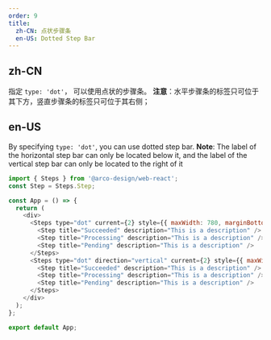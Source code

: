 ```yaml
---
order: 9
title:
  zh-CN: 点状步骤条
  en-US: Dotted Step Bar
---
```


## zh-CN

指定 `type: 'dot'`， 可以使用点状的步骤条。
**注意**：水平步骤条的标签只可位于其下方，竖直步骤条的标签只可位于其右侧；

## en-US

By specifying `type: 'dot'`, you can use dotted step bar.
**Note**: The label of the horizontal step bar can only be located below it, and the label of the vertical step bar can only be located to the right of it

```js
import { Steps } from '@arco-design/web-react';
const Step = Steps.Step;

const App = () => {
  return (
    <div>
      <Steps type="dot" current={2} style={{ maxWidth: 780, marginBottom: 40 }}>
        <Step title="Succeeded" description="This is a description" />
        <Step title="Processing" description="This is a description" />
        <Step title="Pending" description="This is a description" />
      </Steps>
      <Steps type="dot" direction="vertical" current={2} style={{ maxWidth: 780 }}>
        <Step title="Succeeded" description="This is a description" />
        <Step title="Processing" description="This is a description" />
        <Step title="Pending" description="This is a description" />
      </Steps>
    </div>
  );
};

export default App;
```
